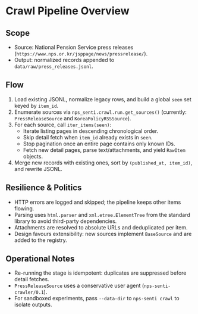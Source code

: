 # Crawl Pipeline Overview

## Scope
- Source: National Pension Service press releases (`https://www.nps.or.kr/jsppage/news/pressrelease/`).
- Output: normalized records appended to `data/raw/press_releases.jsonl`.

## Flow
1. Load existing JSONL, normalize legacy rows, and build a global `seen` set keyed by `item_id`.
2. Enumerate sources via `nps_senti.crawl.run.get_sources()` (currently: `PressReleaseSource` and `KoreaPolicyRSSSource`).
3. For each source, call `iter_items(seen)`:
   - Iterate listing pages in descending chronological order.
   - Skip detail fetch when `item_id` already exists in `seen`.
   - Stop pagination once an entire page contains only known IDs.
   - Fetch new detail pages, parse text/attachments, and yield `RawItem` objects.
4. Merge new records with existing ones, sort by `(published_at, item_id)`, and rewrite JSONL.

## Resilience & Politics
- HTTP errors are logged and skipped; the pipeline keeps other items flowing.
- Parsing uses `html.parser` and `xml.etree.ElementTree` from the standard library to avoid third-party dependencies.
- Attachments are resolved to absolute URLs and deduplicated per item.
- Design favours extensibility: new sources implement `BaseSource` and are added to the registry.

## Operational Notes
- Re-running the stage is idempotent: duplicates are suppressed before detail fetches.
- `PressReleaseSource` uses a conservative user agent (`nps-senti-crawler/0.1`).
- For sandboxed experiments, pass `--data-dir` to `nps-senti crawl` to isolate outputs.

